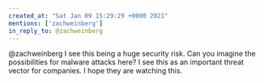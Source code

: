 ```yaml
---
created_at: "Sat Jan 09 15:29:29 +0000 2021"
mentions: ['zachweinberg']
in_reply_to: @zachweinberg
---
```


@zachweinberg I see this being a huge security risk. Can you imagine the possibilities for malware attacks here? I see this as an important threat vector for companies. I hope they are watching this.